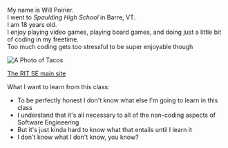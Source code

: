 My name is Will Poirier.  
I went to *Spaulding High School* in Barre, VT.  
I am 18 years old.  
I enjoy playing video games, playing board games, and doing just a little bit of coding in my freetime.  
Too much coding gets too stressful to be super enjoyable though

![A Photo of Tacos](https://dairyfarmersofcanada.ca/sites/default/files/styles/recipe_image/public/image_file_browser/conso_recipe/2021/South%20Of%20The%20Border%20Beef%20Tacos.jpg.jpeg?itok=NYreD6xD)

[The RIT SE main site](https://www.rit.edu/computing/department-software-engineering)

What I want to learn from this class:
- To be perfectly honest I don't know what else I'm going to learn in this class
- I understand that it's all necessary to all of the non-coding aspects of Software Engineering
- But it's just kinda hard to know what that entails until I learn it
- I don't know what I don't know, you know?
